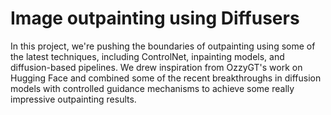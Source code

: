 # Image outpainting using Diffusers

In this project, we're pushing the boundaries of outpainting using some of the latest techniques, including ControlNet, inpainting models, and diffusion-based pipelines.
We drew inspiration from OzzyGT's work on Hugging Face and combined some of the recent breakthroughs in diffusion models with controlled guidance mechanisms to achieve some really impressive outpainting results. 
